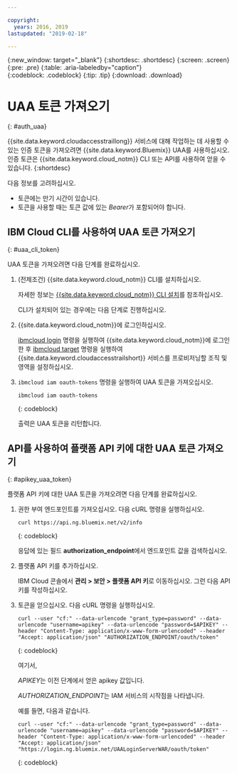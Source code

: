 ```yaml
---

copyright:
  years: 2016, 2019
lastupdated: "2019-02-18"

---
```


{:new_window: target="_blank"}
{:shortdesc: .shortdesc}
{:screen: .screen}
{:pre: .pre}
{:table: .aria-labeledby="caption"}    
{:codeblock: .codeblock}
{:tip: .tip}
{:download: .download}


# UAA 토큰 가져오기
{: #auth_uaa}

{{site.data.keyword.cloudaccesstraillong}} 서비스에 대해 작업하는 데 사용할 수 있는 인증 토큰을 가져오려면 {{site.data.keyword.Bluemix}} UAA를 사용하십시오. 인증 토큰은 {{site.data.keyword.cloud_notm}} CLI 또는 API를 사용하여 얻을 수 있습니다.
{:shortdesc}

다음 정보를 고려하십시오.

* 토큰에는 만기 시간이 있습니다. 
* 토큰을 사용할 때는 토큰 값에 있는 *Bearer*가 포함되어야 합니다.
		
## IBM Cloud CLI를 사용하여 UAA 토큰 가져오기
{: #uaa_cli_token}

UAA 토큰을 가져오려면 다음 단계를 완료하십시오.

1. (전제조건) {{site.data.keyword.cloud_notm}} CLI를 설치하십시오.

   자세한 정보는 [{{site.data.keyword.cloud_notm}} CLI 설치](/docs/cli?topic=cloud-cli-ibmcloud-cli#ibmcloud-cli)를 참조하십시오.
   
   CLI가 설치되어 있는 경우에는 다음 단계로 진행하십시오.
    
2. {{site.data.keyword.cloud_notm}}에 로그인하십시오. 

    [ibmcloud login](/docs/cli/reference/ibmcloud/bx_cli.html#ibmcloud_login) 명령을 실행하여 {{site.data.keyword.cloud_notm}}에 로그인한 후 [ibmcloud target](/docs/cli/reference/ibmcloud/bx_cli.html#ibmcloud_target) 명령을 실행하여 {{site.data.keyword.cloudaccesstrailshort}} 서비스를 프로비저닝할 조직 및 영역을 설정하십시오.
	
3. `ibmcloud iam oauth-tokens` 명령을 실행하여 UAA 토큰을 가져오십시오.

    ```
	ibmcloud iam oauth-tokens
	```
	{: codeblock}
	
	출력은 UAA 토큰을 리턴합니다.


	


## API를 사용하여 플랫폼 API 키에 대한 UAA 토큰 가져오기
{: #apikey_uaa_token}

플랫폼 API 키에 대한 UAA 토큰을 가져오려면 다음 단계를 완료하십시오.

1. 권한 부여 엔드포인트를 가져오십시오. 다음 cURL 명령을 실행하십시오.

    ```
    curl https://api.ng.bluemix.net/v2/info
    ```
    {: codeblock}

    응답에 있는 필드 **authorization_endpoint**에서 엔드포인트 값을 검색하십시오.

2. 플랫폼 API 키를 추가하십시오.

    IBM Cloud 콘솔에서 **관리 > 보안 > 플랫폼 API 키**로 이동하십시오.
    그런 다음 API 키를 작성하십시오.

3. 토큰을 얻으십시오. 다음 cURL 명령을 실행하십시오.

    ```
    curl --user "cf:" --data-urlencode "grant_type=password" --data-urlencode "username=apikey" --data-urlencode "password=$APIKEY" --header "Content-Type: application/x-www-form-urlencoded" --header "Accept: application/json" "AUTHORIZATION_ENDPOINT/oauth/token"
    ```
    {: codeblock}

    여기서, 
    
    *APIKEY*는 이전 단계에서 얻은 apikey 값입니다.
    
    *AUTHORIZATION_ENDPOINT*는 IAM 서비스의 시작점을 나타냅니다.

    예를 들면, 다음과 같습니다.

    ```
    curl --user "cf:" --data-urlencode "grant_type=password" --data-urlencode "username=apikey" --data-urlencode "password=$APIKEY" --header "Content-Type: application/x-www-form-urlencoded" --header "Accept: application/json" "https://login.ng.bluemix.net/UAALoginServerWAR/oauth/token"
    ```
    {: codeblock}


